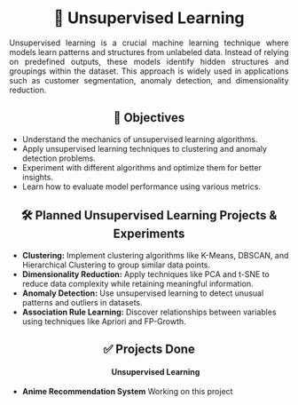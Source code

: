 <h1 align="center">🧠 Unsupervised Learning</h1>

<p align="justify">
Unsupervised learning is a crucial machine learning technique where models learn patterns and structures from unlabeled data. Instead of relying on predefined outputs, these models identify hidden structures and groupings within the dataset. This approach is widely used in applications such as customer segmentation, anomaly detection, and dimensionality reduction.
</p>

<h2 align="center">🎯 Objectives</h2>
<ul>
    <li>Understand the mechanics of unsupervised learning algorithms.</li>
    <li>Apply unsupervised learning techniques to clustering and anomaly detection problems.</li>
    <li>Experiment with different algorithms and optimize them for better insights.</li>
    <li>Learn how to evaluate model performance using various metrics.</li>
</ul>

<h2 align="center">🛠️ Planned Unsupervised Learning Projects & Experiments</h2>
<ul>
    <li><b>Clustering:</b> Implement clustering algorithms like K-Means, DBSCAN, and Hierarchical Clustering to group similar data points.</li>
    <li><b>Dimensionality Reduction:</b> Apply techniques like PCA and t-SNE to reduce data complexity while retaining meaningful information.</li>
    <li><b>Anomaly Detection:</b> Use unsupervised learning to detect unusual patterns and outliers in datasets.</li>
    <li><b>Association Rule Learning:</b> Discover relationships between variables using techniques like Apriori and FP-Growth.</li>
</ul>

<h2 align="center">✅ Projects Done</h2>
<ul>
    <h4 align="center">Unsupervised Learning</h4>
    <li><b>Anime Recommendation System</b> Working on this project</li>
</ul>
